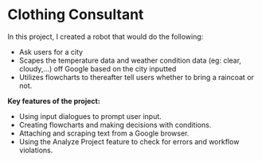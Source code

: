 # Clothing Consultant

In this project, I created a robot that would do the following:

- Ask users for a city
- Scapes the temperature data and weather condition data (eg: clear, cloudy,...) off Google based on the city inputted 
- Utilizes flowcharts to thereafter tell users whether to bring a raincoat or not.


**Key features of the project:**
- Using input dialogues to prompt user input.
- Creating flowcharts and making decisions with conditions.
- Attaching and scraping text from a Google browser.
- Using the Analyze Project feature to check for errors and workflow violations.

